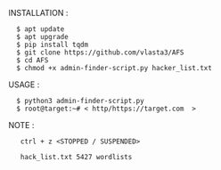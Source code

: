 

INSTALLATION :
 
      $ apt update
      $ apt upgrade
      $ pip install tqdm 
      $ git clone https://github.com/vlasta3/AFS
      $ cd AFS
      $ chmod +x admin-finder-script.py hacker_list.txt

USAGE :

      $ python3 admin-finder-script.py
      $ root@target:~# < http/https://target.com  > 

NOTE : 

       ctrl + z <STOPPED / SUSPENDED>
       
       hack_list.txt 5427 wordlists
